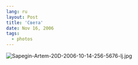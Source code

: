 ```yaml
---
lang: ru
layout: Post
title: 'Света'
date: Nov 16, 2006
tags:
  - photos
---
```


![Sapegin-Artem-20D-2006-10-14-256-5676-lj.jpg](upload://Sapegin-Artem-20D-2006-10-14-256-5676-lj.jpg)
